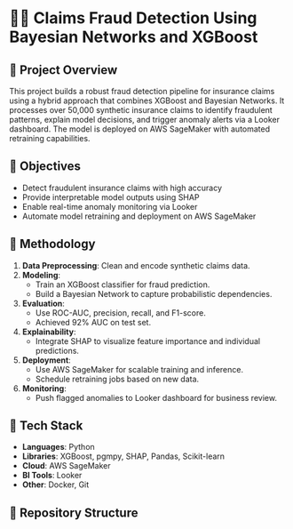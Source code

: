 # 🕵️‍♀️ Claims Fraud Detection Using Bayesian Networks and XGBoost

## 📌 Project Overview
This project builds a robust fraud detection pipeline for insurance claims using a hybrid approach that combines XGBoost and Bayesian Networks. It processes over 50,000 synthetic insurance claims to identify fraudulent patterns, explain model decisions, and trigger anomaly alerts via a Looker dashboard. The model is deployed on AWS SageMaker with automated retraining capabilities.

## 🎯 Objectives
- Detect fraudulent insurance claims with high accuracy
- Provide interpretable model outputs using SHAP
- Enable real-time anomaly monitoring via Looker
- Automate model retraining and deployment on AWS SageMaker

## 🧠 Methodology
1. **Data Preprocessing**: Clean and encode synthetic claims data.
2. **Modeling**:
   - Train an XGBoost classifier for fraud prediction.
   - Build a Bayesian Network to capture probabilistic dependencies.
3. **Evaluation**:
   - Use ROC-AUC, precision, recall, and F1-score.
   - Achieved 92% AUC on test set.
4. **Explainability**:
   - Integrate SHAP to visualize feature importance and individual predictions.
5. **Deployment**:
   - Use AWS SageMaker for scalable training and inference.
   - Schedule retraining jobs based on new data.
6. **Monitoring**:
   - Push flagged anomalies to Looker dashboard for business review.

## 🧰 Tech Stack
- **Languages**: Python
- **Libraries**: XGBoost, pgmpy, SHAP, Pandas, Scikit-learn
- **Cloud**: AWS SageMaker
- **BI Tools**: Looker
- **Other**: Docker, Git

## 📁 Repository Structure
